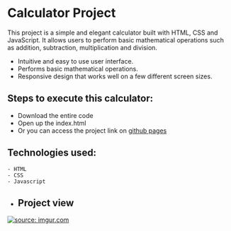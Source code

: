 # Calculator Project


 This project is a simple and elegant calculator built with HTML, CSS and JavaScript. It allows users to perform basic mathematical operations such as addition, subtraction, multiplication and division.
- Intuitive and easy to use user interface.
- Performs basic mathematical operations.
- Responsive design that works well on a few different screen sizes.


## Steps to execute this calculator:
- Download the entire code 
- Open up the index.html
- Or you can access the project link on [github pages]()

## Technologies used: 
```
- HTML
- CSS
- Javascript
```

- ## Project view
<a href="https://imgur.com/qCR3otR"><img src="https://i.imgur.com/qCR3otR.png" title="source: imgur.com" /></a>
